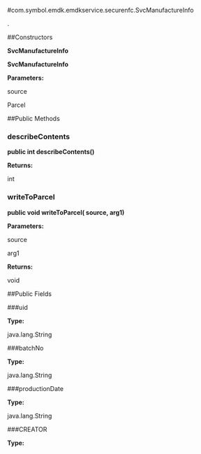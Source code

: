#com.symbol.emdk.emdkservice.securenfc.SvcManufactureInfo

.



##Constructors

**SvcManufactureInfo**



**SvcManufactureInfo**



**Parameters:**

source



Parcel

##Public Methods

### describeContents

**public int describeContents()**



**Returns:**

int

### writeToParcel

**public void writeToParcel( source,  arg1)**



**Parameters:**

source

arg1

**Returns:**

void

##Public Fields

###uid



**Type:**

java.lang.String

###batchNo



**Type:**

java.lang.String

###productionDate



**Type:**

java.lang.String

###CREATOR



**Type:**

<any>

